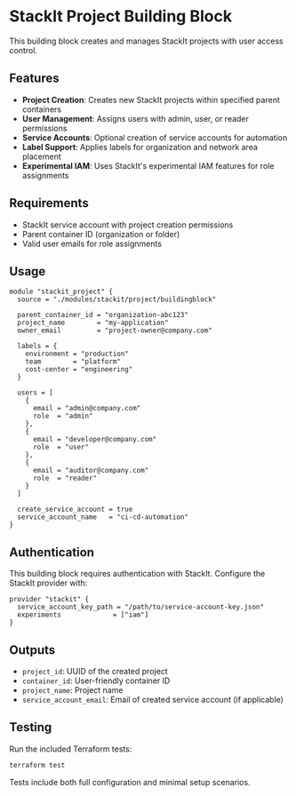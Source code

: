 # StackIt Project Building Block

This building block creates and manages StackIt projects with user access control.

## Features

- **Project Creation**: Creates new StackIt projects within specified parent containers
- **User Management**: Assigns users with admin, user, or reader permissions
- **Service Accounts**: Optional creation of service accounts for automation
- **Label Support**: Applies labels for organization and network area placement
- **Experimental IAM**: Uses StackIt's experimental IAM features for role assignments

## Requirements

- StackIt service account with project creation permissions
- Parent container ID (organization or folder)
- Valid user emails for role assignments

## Usage

```hcl
module "stackit_project" {
  source = "./modules/stackit/project/buildingblock"

  parent_container_id = "organization-abc123"
  project_name        = "my-application"
  owner_email         = "project-owner@company.com"

  labels = {
    environment = "production"
    team        = "platform"
    cost-center = "engineering"
  }

  users = [
    {
      email = "admin@company.com"
      role  = "admin"
    },
    {
      email = "developer@company.com"
      role  = "user"
    },
    {
      email = "auditor@company.com"
      role  = "reader"
    }
  ]

  create_service_account = true
  service_account_name   = "ci-cd-automation"
}
```

## Authentication

This building block requires authentication with StackIt. Configure the StackIt provider with:

```hcl
provider "stackit" {
  service_account_key_path = "/path/to/service-account-key.json"
  experiments             = ["iam"]
}
```

## Outputs

- `project_id`: UUID of the created project
- `container_id`: User-friendly container ID
- `project_name`: Project name
- `service_account_email`: Email of created service account (if applicable)

## Testing

Run the included Terraform tests:

```bash
terraform test
```

Tests include both full configuration and minimal setup scenarios.